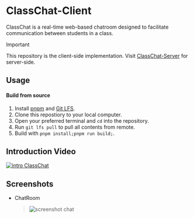 # ClassChat-Client

ClassChat is a real-time web-based chatroom designed to facilitate communication between students in a class.

> [!IMPORTANT]
>
> This repository is the client-side implementation. Visit [ClassChat-Server](https://github.com/LuoZihYuan/ClassChat-Server) for server-side.

## Usage

#### Build from source

1. Install [pnpm](https://pnpm.io/installation) and [Git LFS](https://git-lfs.com/).
2. Clone this repostiory to your local computer.
3. Open your preferred terminal and `cd` into the repository.
4. Run `git lfs pull` to pull all contents from remote.
5. Build with `pnpm install;pnpm run build;`.

## Introduction Video

[![intro ClassChat](https://img.youtube.com/vi/PtBDI--0uHo/maxresdefault.jpg)](https://www.youtube.com/watch?v=PtBDI--0uHo)

## Screenshots

- ChatRoom
  > ![screenshot chat](./assets/screenshot-chat.png)
